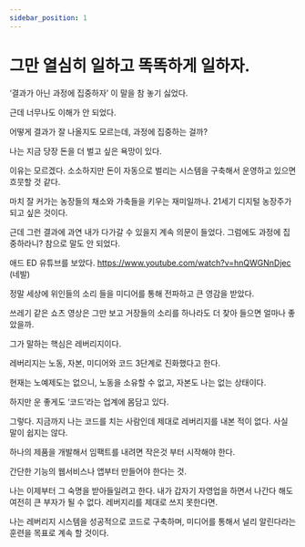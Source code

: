 ```yaml
---
sidebar_position: 1
---
```


# 그만 열심히 일하고 똑똑하게 일하자.        

‘결과가 아닌 과정에 집중하자’ 이 말을 참 놓기 싫었다. 

근데 너무나도 이해가 안 되었다. 

어떻게 결과가 잘 나올지도 모르는데, 과정에 집중하는 걸까? 

나는 지금 당장 돈을 더 벌고 싶은 욕망이 있다. 

이유는 모르겠다. 소소하지만 돈이 자동으로 벌리는 시스템을 구축해서 운영하고 있으면 흐뭇할 것 같다. 

마치 잘 커가는 농장들의 채소와 가축들을 키우는 재미일까나. 21세기 디지털 농장주가 되고 싶은 것이다. 

근데 그런 결과에 과연 내가 다가갈 수 있을지 계속 의문이 들었다. 그럼에도 과정에 집중하라니? 참으로 말도 안 되었다.  

애드 ED 유튜브를 보았다. https://www.youtube.com/watch?v=hnQWGNnDjec  (네발)  

정말 세상에 위인들의 소리 들을 미디어를 통해 전파하고 큰 영감을 받았다. 

쓰레기 같은 쇼츠 영상은 그만 보고 거장들의 소리를 하나라도 더 찾아 들으면 얼마나 좋았을까. 

그가 말하는 핵심은 레버리지이다. 

레버리지는 노동, 자본, 미디어와 코드 3단계로 진화했다고 한다. 

현재는 노예제도는 없으니, 노동을 소유할 수 없고, 자본도 나는 없는 상태이다. 

하지만 운 좋게도 ‘코드’라는 업계에 몸담고 있다. 

그렇다. 지금까지 나는 코드를 치는 사람인데 제대로 레버리지를 내본 적이 없다. 사실 말이 쉽지는 않다.

하나의 제품을 개발해서 임팩트를 내려면 작은것 부터 시작해야 한다. 

간단한 기능의 웹서비스나 앱부터 만들어야 한다는 것.  

나는 이제부터 그 숙명을 받아들일려고 한다. 내가 갑자기 자영업을 하면서 나간다 해도 여전히 큰 부자가 될 수 없다. 레버지리를 제대로 쓰지 못한다면.  

나는 레버리지 시스템을 성공적으로 코드로 구축하며, 미디어를 통해서 널리 알린다라는 훈련을 목표로 계속 할 것이다.  


